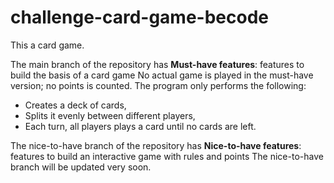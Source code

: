 # challenge-card-game-becode
This a card game.

The main branch of the repository has **Must-have features**: features to build the basis of a card game
No actual game is played in the must-have version; no points is counted. 
The program only performs the following:
- Creates a deck of cards,
- Splits it evenly between different players,
- Each turn, all players plays a card until no cards are left.

The nice-to-have branch of the repository has **Nice-to-have features**: features to build an interactive game with rules and points
The nice-to-have branch will be updated very soon.
